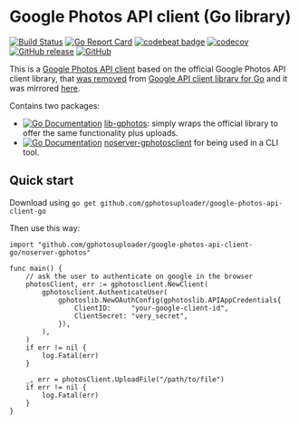 # Google Photos API client (Go library)
[![Build Status](https://cloud.drone.io/api/badges/gphotosuploader/google-photos-api-client-go/status.svg)](https://cloud.drone.io/gphotosuploader/google-photos-api-client-go)
[![Go Report Card](https://goreportcard.com/badge/github.com/gphotosuploader/google-photos-api-client-go)](https://goreportcard.com/report/github.com/gphotosuploader/google-photos-api-client-go)
[![codebeat badge](https://codebeat.co/badges/c0ab08dd-11b3-406e-bbcc-b9d4a90aedf6)](https://codebeat.co/projects/github-com-gphotosuploader-google-photos-api-client-go-master)
[![codecov](https://codecov.io/gh/gphotosuploader/google-photos-api-client-go/branch/master/graph/badge.svg)](https://codecov.io/gh/gphotosuploader/google-photos-api-client-go)
[![GitHub release](https://img.shields.io/github/release/gphotosuploader/google-photos-api-client-go.svg)](https://github.com/gphotosuploader/google-photos-api-client-go/releases/latest)
[![GitHub](https://img.shields.io/github/license/gphotosuploader/google-photos-api-client-go.svg)](LICENSE)

This is a [Google Photos API client]() based on the official Google Photos API client library, that [was removed](https://code-review.googlesource.com/c/google-api-go-client/+/39951) from [Google API client library for Go](https://godoc.org/google.golang.org/api) and it was mirrored [here](https://github.com/gphotosuploader/googlemirror). 

Contains two packages:

- [![Go Documentation](https://img.shields.io/badge/go-documentation-blue.svg?style=flat-square)](https://godoc.org/github.com/gphotosuploader/google-photos-api-client-go/lib-gphotos) [lib-gphotos](https://github.com/gphotosuploader/google-photos-api-client-go/tree/master/lib-gphotos): simply wraps the official library to offer the same functionality plus uploads.
- [![Go Documentation](https://img.shields.io/badge/go-documentation-blue.svg?style=flat-square)](https://godoc.org/github.com/gphotosuploader/google-photos-api-client-go/noserver-gphotos) [noserver-gphotosclient](https://github.com/gphotosuploader/google-photos-api-client-go/noserver-gphotosclient) for being used in a CLI tool.    

## Quick start

Download using `go get github.com/gphotosuploader/google-photos-api-client-go`

Then use this way:

```
import "github.com/gphotosuploader/google-photos-api-client-go/noserver-gphotos"

func main() {
	// ask the user to authenticate on google in the browser
	photosClient, err := gphotosclient.NewClient(
		gphotosclient.AuthenticateUser(
			gphotoslib.NewOAuthConfig(gphotoslib.APIAppCredentials{
				ClientID:     "your-google-client-id",
				ClientSecret: "very_secret",
			}),
		),
	)
	if err != nil {
		log.Fatal(err)
	}

	_, err = photosClient.UploadFile("/path/to/file")
	if err != nil {
		log.Fatal(err)
	}
}
```
